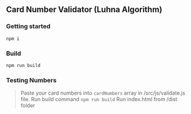 ## Card Number Validator (Luhna Algorithm)

### Getting started

`npm i`

### Build

`npm run build`

### Testing Numbers

> Paste your card numbers into `cardNumbers` array in /src/js/validate.js file.
> Run build command `npm run build`
> Run index.html from /dist folder
